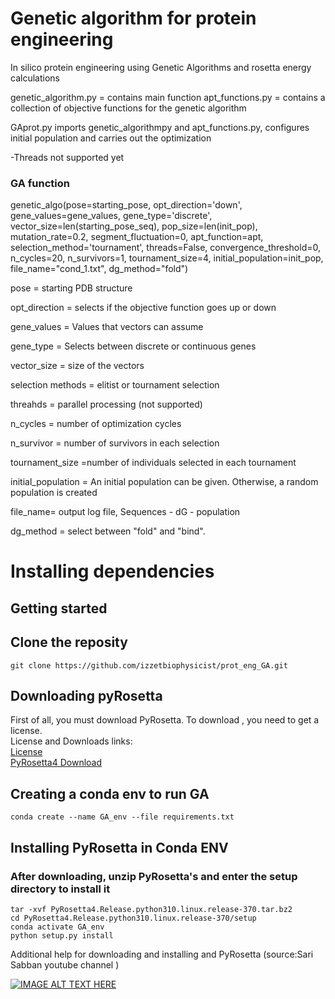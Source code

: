 # Genetic algorithm for protein engineering
In silico protein engineering using Genetic Algorithms and rosetta energy calculations

genetic_algorithm.py = contains main function
apt_functions.py = contains a collection of objective functions for the genetic algorithm

GAprot.py imports genetic_algorithmpy and apt_functions.py, configures initial population and carries out the optimization

-Threads not supported yet

### GA function

genetic_algo(pose=starting_pose, opt_direction='down', gene_values=gene_values, gene_type='discrete', 
             vector_size=len(starting_pose_seq), pop_size=len(init_pop), mutation_rate=0.2, segment_fluctuation=0, 
             apt_function=apt, selection_method='tournament', threads=False,
             convergence_threshold=0, n_cycles=20, n_survivors=1, tournament_size=4,
             initial_population=init_pop, file_name="cond_1.txt", dg_method="fold")
             
  pose = starting PDB structure
  
  opt_direction = selects if the objective function goes up or down
  
  gene_values = Values that vectors can assume
  
  gene_type = Selects between discrete or continuous genes
  
  vector_size = size of the vectors
  
  selection methods = elitist or tournament selection
  
  threahds = parallel processing (not supported)
  
  n_cycles = number of optimization cycles
  
  n_survivor = number of survivors in each selection
  
  tournament_size =number of individuals selected in each tournament
  
  initial_population = An initial population can be given. Otherwise, a random population is created

  file_name= output log file, Sequences - dG - population
  
  dg_method = select between "fold" and "bind".

# Installing dependencies

## Getting started

## Clone the reposity
```
git clone https://github.com/izzetbiophysicist/prot_eng_GA.git
```
## Downloading pyRosetta
First of all, you must download PyRosetta. To download , you need to get a license.
<br />
License and Downloads links:
<br />
[License](https://www.rosettacommons.org/software/license-and-download)
<br />
[PyRosetta4 Download](https://graylab.jhu.edu/download/PyRosetta4/archive/release/PyRosetta4.Release.python310.linux/PyRosetta4.Release.python310.linux.release-370.tar.bz2)


## Creating a conda env to run GA
```
conda create --name GA_env --file requirements.txt
```
## Installing PyRosetta in Conda ENV
### After downloading, unzip PyRosetta's and enter the setup directory to install it
```
tar -xvf PyRosetta4.Release.python310.linux.release-370.tar.bz2
cd PyRosetta4.Release.python310.linux.release-370/setup
conda activate GA_env
python setup.py install
```

Additional help for downloading and installing and PyRosetta (source:Sari Sabban youtube channel )

[![IMAGE ALT TEXT HERE](https://img.youtube.com/vi/UEaFmUMEL9c/0.jpg)](https://www.youtube.com/watch?v=UEaFmUMEL9c)

